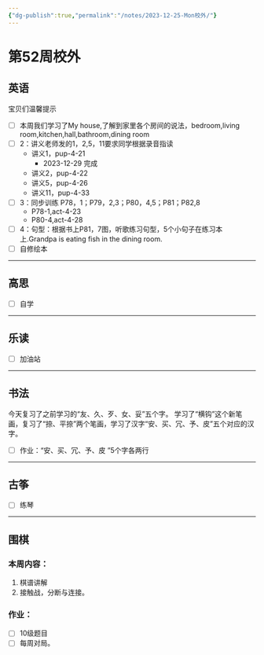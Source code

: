```yaml
---
{"dg-publish":true,"permalink":"/notes/2023-12-25-Mon校外/"}
---
```



# 第52周校外
## 英语
宝贝们温馨提示
- [ ] 本周我们学习了My house,了解到家里各个房间的说法，bedroom,living room,kitchen,hall,bathroom,dining room
- [ ] 2：讲义老师发的1，2,5，11要求同学根据录音指读
	- 讲义1，pup-4-21
		- 2023-12-29 完成
	- 讲义2，pup-4-22
	- 讲义5，pup-4-26
	- 讲义11，pup-4-33
- [ ] 3：同步训练 P78，1；P79，2,3；P80，4,5；P81；P82,8
	- P78-1,act-4-23
	- P80-4,act-4-28
- [ ] 4：句型：根据书上P81，7图，听歌练习句型，5个小句子在练习本上.Grandpa is eating fish in the dining room.
- [ ] 自修绘本
---
## 高思
- [ ] 自学

---
## 乐读
- [ ] 加油站
---
## 书法
今天复习了之前学习的“友、久、歹、女、妥”五个字。
学习了“横钩”这个新笔画，复习了“捺、平捺”两个笔画，学习了汉字“安、买、冗、予、皮”五个对应的汉字。
- [ ] 作业：“安、买、冗、予、皮 ”5个字各两行

---
## 古筝
- [ ] 练琴
---
## 围棋
### 本周内容：
1. 棋谱讲解
2. 接触战，分断与连接。
### 作业：
- [ ] 10级题目
- [ ] 每周对局。